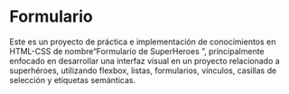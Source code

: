 # Formulario

Este es un proyecto de práctica e implementación de conocimientos en HTML-CSS de nombre“Formulario de SuperHeroes ”, principalmente enfocado en desarrollar  una interfaz visual en un proyecto relacionado a superhéroes, utilizando flexbox, listas, formularios, vínculos, casillas de selección y etiquetas semánticas.
